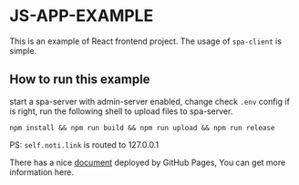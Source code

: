 # JS-APP-EXAMPLE
This is an example of React frontend project. The usage of `spa-client` is simple.

## How to run this example
start a spa-server with admin-server enabled, change check `.env` config if is right, run the following shell to
upload files to spa-server.
```shell
npm install && npm run build && npm run upload && npm run release
```

PS: `self.noti.link` is routed to 127.0.0.1

There has a nice [document](https://fornetcode.github.io/spa-server/) deployed by GitHub Pages, You can get more information here.